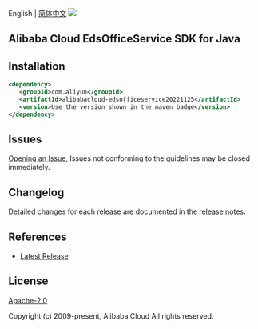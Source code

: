 English | [简体中文](README-CN.md)
![](https://aliyunsdk-pages.alicdn.com/icons/AlibabaCloud.svg)

## Alibaba Cloud EdsOfficeService SDK for Java

## Installation

```xml
<dependency>
   <groupId>com.aliyun</groupId>
   <artifactId>alibabacloud-edsofficeservice20221125</artifactId>
   <version>Use the version shown in the maven badge</version>
</dependency>
```

## Issues
[Opening an Issue](https://github.com/aliyun/alibabacloud-java-async-sdk/issues/new), Issues not conforming to the guidelines may be closed immediately.

## Changelog
Detailed changes for each release are documented in the [release notes](./ChangeLog.txt).

## References
* [Latest Release](https://github.com/aliyun/alibabacloud-async-java-sdk/)

## License
[Apache-2.0](http://www.apache.org/licenses/LICENSE-2.0)

Copyright (c) 2009-present, Alibaba Cloud All rights reserved.